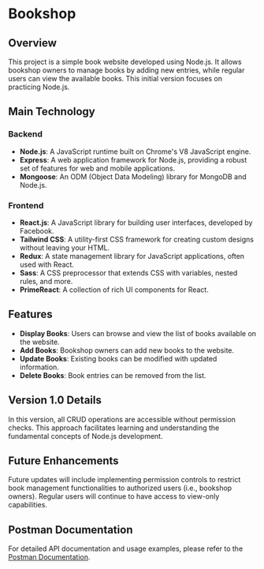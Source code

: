 # Bookshop

## Overview

This project is a simple book website developed using Node.js. It allows bookshop owners to manage books by adding new entries, while regular users can view the available books. This initial version focuses on practicing Node.js.

## Main Technology

### Backend

- **Node.js**: A JavaScript runtime built on Chrome's V8 JavaScript engine.
- **Express**: A web application framework for Node.js, providing a robust set of features for web and mobile applications.
- **Mongoose**: An ODM (Object Data Modeling) library for MongoDB and Node.js.

### Frontend

- **React.js**: A JavaScript library for building user interfaces, developed by Facebook.
- **Tailwind CSS**: A utility-first CSS framework for creating custom designs without leaving your HTML.
- **Redux**: A state management library for JavaScript applications, often used with React.
- **Sass**: A CSS preprocessor that extends CSS with variables, nested rules, and more.
- **PrimeReact**: A collection of rich UI components for React.

## Features

- **Display Books**: Users can browse and view the list of books available on the website.
- **Add Books**: Bookshop owners can add new books to the website.
- **Update Books**: Existing books can be modified with updated information.
- **Delete Books**: Book entries can be removed from the list.

## Version 1.0 Details

In this version, all CRUD operations are accessible without permission checks. This approach facilitates learning and understanding the fundamental concepts of Node.js development.

## Future Enhancements

Future updates will include implementing permission controls to restrict book management functionalities to authorized users (i.e., bookshop owners). Regular users will continue to have access to view-only capabilities.

## Postman Documentation

For detailed API documentation and usage examples, please refer to the [Postman Documentation](https://documenter.getpostman.com/view/32181635/2sA3s9C7uW).
